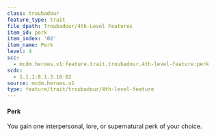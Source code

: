 ```yaml
---
class: troubadour
feature_type: trait
file_dpath: Troubadour/4th-Level Features
item_id: perk
item_index: '02'
item_name: Perk
level: 4
scc:
  - mcdm.heroes.v1:feature.trait.troubadour.4th-level-feature:perk
scdc:
  - 1.1.1:8.1.3.10:02
source: mcdm.heroes.v1
type: feature/trait/troubadour/4th-level-feature
---
```


#### Perk

You gain one interpersonal, lore, or supernatural perk of your choice.
